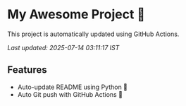 # My Awesome Project 🚀

This project is automatically updated using GitHub Actions.

_Last updated: 2025-07-14 03:11:17 IST_

## Features
- Auto-update README using Python 🐍
- Auto Git push with GitHub Actions 🤖
